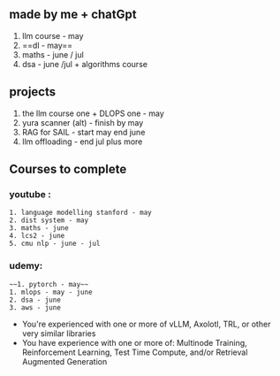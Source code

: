 ## made by me + chatGpt
1.  llm course - may
2.  ==dl - may==
3. maths - june / jul
4. dsa - june /jul + algorithms course

## projects

1. the llm course one + DLOPS one  - may
2. yura scanner (alt) - finish by may
3. RAG for SAIL - start may end june
4. llm offloading - end jul plus more


## Courses to complete

### youtube :
	1. language modelling stanford - may
	2. dist system - may
	3. maths - june
	4. lcs2 - june
	5. cmu nlp - june - jul

### udemy:
	~~1. pytorch - may~~
	1. mlops - may - june
	2. dsa - june
	3. aws - june


	

- You're experienced with one or more of vLLM, Axolotl, TRL, or other very similar libraries
- You have experience with one or more of: Multinode Training, Reinforcement Learning, Test Time Compute, and/or Retrieval Augmented Generation